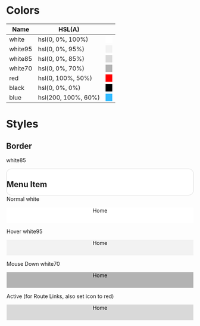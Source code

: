 # Colors

| Name    | HSL(A)              |                                                              |
| ------- | ------------------- | ------------------------------------------------------------ |
| white   | hsl(0, 0%, 100%)    | <span style="width: 1em; height: 1em; background-color: hsl(0, 0%, 100%);">    </span> |
| white95 | hsl(0, 0%, 95%)     | <span style="width: 1em; height: 1em; background-color: hsl(0, 0%, 95%)">    </span> |
| white85 | hsl(0, 0%, 85%)     | <span style="width: 1em; height: 1em; background-color: hsl(0, 0%, 85%)">    </span> |
| white70 | hsl(0, 0%, 70%)     | <span style="width: 1em; height: 1em; background-color: hsl(0, 0%, 70%)">    </span> |
| red     | hsl(0, 100%, 50%)   | <span style="width: 1em; height: 1em; background-color: hsl(0, 100%, 50%)">    </span> |
| black   | hsl(0, 0%, 0%)      | <span style="width: 1em; height: 1em; background-color: hsl(0, 0%, 0%)">    </span> |
| blue    | hsl(200, 100%, 60%) | <span style="width: 1em; height: 1em; background-color: hsl(200, 100%, 60%)">    </span> |

# Styles

## Border

white85

<div style="height: 5em; border: 1px solid hsl(0, 0%, 85%); background-color: white; border-radius: 1em;">

## Menu Item

Normal white

<div style="height: 3em; background-color: hsl(0, 0%, 100%); color: hsl(0, 0, 0%); text-align: center;">Home</div>

Hover white95

<div style="height: 3em; background-color: hsl(0, 0%, 95%); color: hsl(0, 0%, 0%); text-align: center;">Home</div>

Mouse Down white70

<div style="height: 3em; background-color: hsl(0, 0%, 70%); color: hsl(0, 0%, 0%); text-align: center;">Home</div>

Active (for Route Links, also set icon to red)

<div style="height: 3em; background-color: hsl(0, 0%, 85%); color: hsl(0, 0%, 0%); text-align: center;">Home</div>

